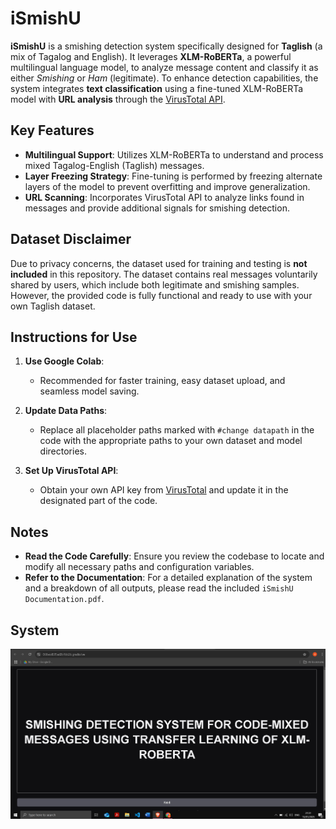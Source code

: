 # iSmishU

**iSmishU** is a smishing detection system specifically designed for **Taglish** (a mix of Tagalog and English). It leverages **XLM-RoBERTa**, a powerful multilingual language model, to analyze message content and classify it as either *Smishing* or *Ham* (legitimate). To enhance detection capabilities, the system integrates **text classification** using a fine-tuned XLM-RoBERTa model with **URL analysis** through the [VirusTotal API](https://www.virustotal.com/).

## Key Features
- **Multilingual Support**: Utilizes XLM-RoBERTa to understand and process mixed Tagalog-English (Taglish) messages.
- **Layer Freezing Strategy**: Fine-tuning is performed by freezing alternate layers of the model to prevent overfitting and improve generalization.
- **URL Scanning**: Incorporates VirusTotal API to analyze links found in messages and provide additional signals for smishing detection.

## Dataset Disclaimer
Due to privacy concerns, the dataset used for training and testing is **not included** in this repository. The dataset contains real messages voluntarily shared by users, which include both legitimate and smishing samples. However, the provided code is fully functional and ready to use with your own Taglish dataset.

## Instructions for Use

1. **Use Google Colab**:
   - Recommended for faster training, easy dataset upload, and seamless model saving.
  
2. **Update Data Paths**:
   - Replace all placeholder paths marked with `#change datapath` in the code with the appropriate paths to your own dataset and model directories.

3. **Set Up VirusTotal API**:
   - Obtain your own API key from [VirusTotal](https://www.virustotal.com/) and update it in the designated part of the code.

## Notes

- **Read the Code Carefully**: Ensure you review the codebase to locate and modify all necessary paths and configuration variables.
- **Refer to the Documentation**: For a detailed explanation of the system and a breakdown of all outputs, please read the included `iSmishU Documentation.pdf`.

## System

![](System%20Images/1.jpg)


